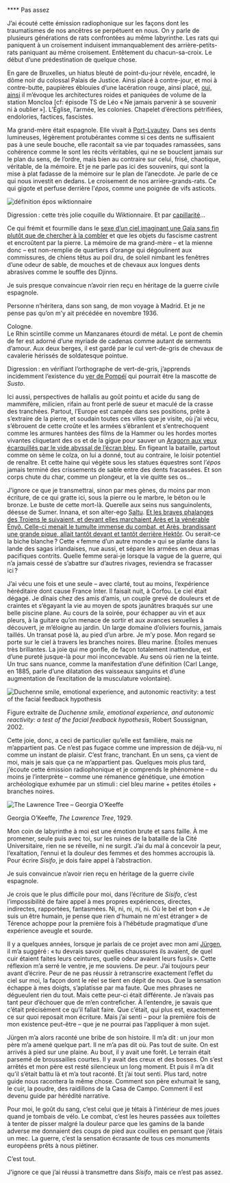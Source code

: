 **** Pas assez

J’ai écouté cette émission radiophonique sur les façons dont les traumatismes de nos ancêtres se perpétuent en nous. On y parle de plusieurs générations de rats confrontées au même labyrinthe. Les rats qui paniquent à un croisement induisent immanquablement des arrière-petits-rats paniquant au même croisement. Entêtement du chacun-sa-croix. Le début d’une prédestination de quelque chose.

En gare de Bruxelles, un hiatus bleuté de point-du-jour révèle, encadré, le dôme noir du colossal Palais de Justice. Ainsi placé à contre-jour, et moi à contre-butte, paupières éblouies d’une lacération rouge, ainsi placé, [oui, ainsi](https://www.brusel.com/wp-content/uploads/2016/02/couverture-brusel-luxe.jpg) il m’évoque les architectures roides et paniquées de volume de la station Moncloa [cf: épisode TS de Léo « Ne jamais parvenir à se souvenir ni à oublier »]. L’Église, l’armée, les colonies. Chapelet d’érections pétrifiées, endolories, factices, fascistes.

Ma grand-mère était espagnole. Elle vivait à [Port-Lyautey](https://fr.wikipedia.org/wiki/K%C3%A9nitra#Histoire). Dans ses dents lumineuses, légèrement protubérantes comme si ces dents ne suffisaient pas à une seule bouche, elle racontait sa vie par toquades ramassées, sans cohérence comme le sont les récits véritables, qui ne se bouclent jamais sur le plan du sens, de l’ordre, mais bien au contraire sur celui, frisé, chaotique, véritable, de la mémoire. Et je ne parle pas ici des souvenirs, qui sont la mise à plat fadasse de la mémoire sur le plan de l’anecdote. Je parle de ce qui nous investit en dedans. Le croisement de nos arrière-grands-rats. Ce qui gigote et perfuse derrière l’*épos*, comme une poignée de vifs asticots.

![définition épos wiktionnaire](medias/TS-MED_e7-luvan/epos_wiki.png)

Digression : cette très jolie coquille du Wiktionnaire. Et par [capillarité](https://www.youtube.com/watch?v=_ifJapuqYiU)…

Ce qui frémit et fourmille dans le [sexe d’un ciel imaginant une Gaïa sans fin plutôt que de chercher à la combler](https://soundcloud.com/mathilde-fernandez/un-sexe-master) et que les objets du fascisme castrent et encroûtent par la pierre. La mémoire de ma grand-mère – et la mienne donc – est non-remplie de quartiers d’orange qui dégoulinent aux commissures, de chiens têtus au poil dru, de soleil nimbant les fenêtres d’une odeur de sable, de mouches et de chevaux aux longues dents abrasives comme le souffle des Djinns.

Je suis presque convaincue n’avoir rien reçu en héritage de la guerre civile espagnole.

Personne n’héritera, dans son sang, de mon voyage à Madrid. Et je ne pense pas qu’on m’y ait précédée en novembre 1936.

Cologne.  
Le Rhin scintille comme un Manzanares étourdi de métal. Le pont de chemin de fer est adorné d’une myriade de cadenas comme autant de serments d’amour. Aux deux berges, il est gardé par le cul vert-de-gris de chevaux de cavalerie hérissés de soldatesque pointue.

Digression : en vérifiant l’orthographe de vert-de-gris, j’apprends incidemment l’existence du [ver de Pompéï](https://fr.wikipedia.org/wiki/Ver_de_Pomp%C3%A9i) qui pourrait être la mascotte de *Susto*.

Ici aussi, perspectives de hallalis au goût pointu et acide du sang de mammifère, milicien, rifain au front perlé de sueur et maculé de la crasse des tranchées. Partout, l’Europe est campée dans ses positions, prête à s’extraire de la pierre, et soudain toutes ces villes que je visite, où j’ai vécu, s’ébrouent de cette croûte et les armées s’ébranlent et s’entrechoquent comme les armures hantées des films de la Hammer ou les hordes mortes vivantes cliquetant des os et de la gigue pour sauver un [Aragorn aux yeux écarquillés par le vide abyssal de l’écran bleu](https://www.youtube.com/watch?v=r622O7Kh4B4). En figeant la bataille, partout comme on sème le colza, on lui a donné, tout au contraire, le loisir potentiel de renaître. Et cette haine qui végète sous les statues équestres sont l’*épos* jamais terminé des crissements de sable entre des dents fracassées. Et son corps chute du char, comme un plongeur, et la vie quitte ses os…

J’ignore ce que je transmettrai, sinon par mes gènes, du moins par mon écriture, de ce qui gratte ici, sous la pierre ou le marbre, le béton ou le bronze. Le buste de cette mort-là. Querelle aux seins nus sanguinolents, déesse de Sumer. Innana, et son alter-ego [Ṣaltu](http://www.gatewaystobabylon.com/essays/saltuessay.html). [Et les braves phalanges des Troiens le suivaient, et devant elles marchaient Arès et la vénérable Ényô. Celle-ci menait le tumulte immense du combat, et Arès, brandissant une grande pique, allait tantôt devant et tantôt derrière Hektôr](https://fr.wikisource.org/wiki/Iliade/Rhapsodie_V). Ou serait-ce la biche blanche ? Cette « femme d’un autre monde » qui se plante dans la lande des sagas irlandaises, nue aussi, et sépare les armées en deux amas pacifiques contrits. Quelle femme serai-je lorsque la vague de la guerre, qui n’a jamais cessé de s’abattre sur d’autres rivages, reviendra se fracasser ici ?

J’ai vécu une fois et une seule – avec clarté, tout au moins, l’expérience héréditaire dont cause France Inter. Il faisait nuit, à Corfou. Le ciel était dégagé. Je dînais chez des amis d’amis, un couple grevé de douleurs et de craintes et s’égayant la vie au moyen de spots jaunâtres braqués sur une belle piscine plane. Au cours de la soirée, pour échapper au vin et aux pleurs, à la guitare qu’on menace de sortir et aux avances sexuelles à découvert, je m’éloigne au jardin. Un large domaine d’oliviers fournis, jamais taillés. Un transat posé là, au pied d’un arbre. Je m’y pose. Mon regard se porte sur le ciel à travers les branches noires. Bleu marine. Étoiles menues très brillantes. La joie qui me gonfle, de façon totalement inattendue, est d’une pureté jusque-là pour moi inconcevable. Au sens où rien ne la teinte. Un truc sans nuance, comme la manifestation d’une définition (Carl Lange, en 1885, parle d’une dilatation des vaisseaux sanguins et d’une augmentation de l’excitation de la musculature volontaire).

![Duchenne smile, emotional experience, and autonomic reactivity: a test of the facial feedback hypothesis](medias/TS-MED_e7-luvan/duchenne_smile.jpeg)

Figure extraite de *Duchenne smile, emotional experience, and autonomic reactivity: a test of the facial feedback hypothesis*, Robert Soussignan, 2002.

Cette joie, donc, a ceci de particulier qu’elle est familière, mais ne m’appartient pas. Ce n’est pas fugace comme une impression de déjà-vu, ni comme un instant de plaisir. C’est franc, tranchant. En un sens, ça vient de moi, mais je sais que ça ne m’appartient pas. Quelques mois plus tard, j’écoute cette émission radiophonique et je comprends le phénomène – du moins je l’interprète – comme une rémanence génétique, une émotion archéologique exhumée par un stimuli : ciel bleu marine + petites étoiles + branches noires.

![The Lawrence Tree – Georgia O’Keeffe](medias/TS-MED_e7-luvan/lawrence_tree.jpg)

Georgia O’Keeffe, *The Lawrence Tree*, 1929.

Mon coin de labyrinthe à moi est une émotion brute et sans faille. À me promener, seule puis avec toi, sur les ruines de la bataille de la Cité Universitaire, rien ne se réveille, ni ne surgit. J’ai du mal à concevoir la peur, l’exaltation, l’ennui et la douleur des femmes et des hommes accroupis là. Pour écrire *Sísifo*, je dois faire appel à l’abstraction.

Je suis convaincue n’avoir rien reçu en héritage de la guerre civile espagnole.

Je crois que le plus difficile pour moi, dans l’écriture de *Sísifo*, c’est l’impossibilité de faire appel à mes propres expériences, directes, indirectes, rapportées, fantasmées. Ni, ni, ni, ni, ni. Où le bel et bon « Je suis un être humain, je pense que rien d'humain ne m'est étranger » de Térence achoppe pour la première fois à l’hébétude pragmatique d’une expérience aveugle et sourde.

Il y a quelques années, lorsque je parlais de ce projet avec mon ami [Jürgen](http://www.atelier-cofalka.de/Atelier/shopwindows/#fotografik), il m’a suggéré : « tu devrais savoir quelles chaussures ils avaient, de quel cuir étaient faites leurs ceintures, quelle odeur avaient leurs fusils ». Cette réflexion m’a serré le ventre, je me souviens. De peur. J’ai toujours peur avant d’écrire. Peur de ne pas réussir à retranscrire exactement l’effet du ciel sur moi, la façon dont le réel se tient en dépit de nous. Que la sensation échappe à mes doigts, s’aplatisse par ma faute. Que mes phrases ne dégueulent rien du tout. Mais cette peur-ci était différente. Je n’avais pas tant peur d’échouer que de m’en contreficher. À l’entendre, je savais que c’était précisément ce qu’il fallait faire. Que c’était, qui plus est, exactement ce sur quoi reposait mon écriture. Mais j’ai senti – pour la première fois de mon existence peut-être – que je ne pourrai pas l’appliquer à mon sujet.

Jürgen m’a alors raconté une bribe de son histoire. Il m’a dit : un jour mon père m’a amené quelque part. Il ne m’a pas dit où. Pas tout de suite. On est arrivés à pied sur une plaine. Au bout, il y avait une forêt. Le terrain était parsemé de broussailles courtes. Il y avait des creux et des bosses. On s’est arrêtés et mon père est resté silencieux un long moment. Et puis il m’a dit qu’il s’était battu là et m’a tout raconté. Et j’ai tout senti. Plus tard, notre guide nous racontera la même chose. Comment son père exhumait le sang, le cuir, la poudre, des raidillons de la Casa de Campo. Comment il est devenu guide par hérédité narrative.

Pour moi, le goût du sang, c’est celui que je tétais à l’intérieur de mes joues quand je tombais de vélo. Le combat, c’est les heures passées aux toilettes à tenter de pisser malgré la douleur parce que les gamins de la bande adverse me donnaient des coups de pied aux couilles en pensant que j’étais un mec. La guerre, c’est la sensation écrasante de tous ces monuments européens prêts à nous piétiner.

C’est tout.

J’ignore ce que j’ai réussi à transmettre dans *Sísifo*, mais ce n’est pas assez.
